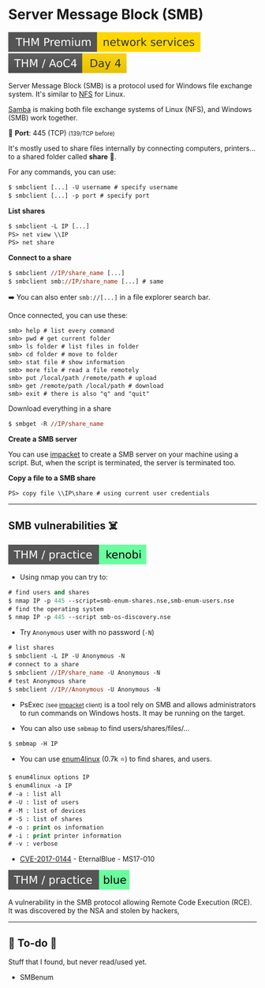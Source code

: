 # Server Message Block (SMB)

[![networkservices](../../../cybersecurity/_badges/thmp/networkservices.svg)](https://tryhackme.com/room/networkservices)
[![adventofcyber4](../../../cybersecurity/_badges/thm/adventofcyber4/day4.svg)](https://tryhackme.com/room/adventofcyber4)

<div class="row row-cols-lg-2"><div>

Server Message Block (SMB) is a protocol used for Windows file exchange system. It's similar to [NFS](nfs.md) for Linux.

[Samba](https://www.samba.org/) is making both file exchange systems of Linux (NFS), and Windows (SMB) work together.

🐊️ **Port**: 445 (TCP) <small>(139/TCP before)</small>

It's mostly used to share files internally by connecting computers, printers... to a shared folder called **share** 📂.

For any commands, you can use:

```ps
$ smbclient [...] -U username # specify username
$ smbclient [...] -p port # specify port
```

**List shares**

```ps
$ smbclient -L IP [...]
PS> net view \\IP
PS> net share
```

**Connect to a share**

```ps
$ smbclient //IP/share_name [...]
$ smbclient smb://IP/share_name [...] # same
```

➡️ You can also enter `smb://[...]` in a file explorer search bar.
</div><div>


Once connected, you can use these:

```shell!
smb> help # list every command
smb> pwd # get current folder
smb> ls folder # list files in folder
smb> cd folder # move to folder
smb> stat file # show information
smb> more file # read a file remotely
smb> put /local/path /remote/path # upload
smb> get /remote/path /local/path # download
smb> exit # there is also "q" and "quit"
```

Download everything in a share

```ps
$ smbget -R //IP/share_name
```

**Create a SMB server**

You can use [impacket](tools/impacket.md) to create a SMB server on your machine using a script. But, when the script is terminated, the server is terminated too.

**Copy a file to a SMB share**

```shell!
PS> copy file \\IP\share # using current user credentials
```
</div></div>

<hr class="sep-both">

## SMB vulnerabilities ☠️

[![kenobi](../../../cybersecurity/_badges/thm-p/kenobi.svg)](https://tryhackme.com/room/kenobi)

<div class="row row-cols-lg-2"><div>

* Using nmap you can try to:

```ps
# find users and shares
$ nmap IP -p 445 --script=smb-enum-shares.nse,smb-enum-users.nse
# find the operating system
$ nmap IP -p 445 --script smb-os-discovery.nse
```

* Try `Anonymous` user with no password (`-N`)

```ps
# list shares
$ smbclient -L IP -U Anonymous -N
# connect to a share
$ smbclient //IP/share_name -U Anonymous -N
# test Anonymous share
$ smbclient //IP//Anonymous -U Anonymous -N
```

* PsExec <small>(see [impacket](tools/impacket.md#psexec) client)</small> is a tool rely on SMB and allows administrators to run commands on Windows hosts. It may be running on the target.
</div><div>

* You can also use `smbmap` to find users/shares/files/...

```ps
$ smbmap -H IP
```

* You can use [enum4linux](https://github.com/CiscoCXSecurity/enum4linux) (0.7k ⭐) to find shares, and users.

```ps
$ enum4linux options IP
$ enum4linux -a IP
# -a : list all
# -U : list of users
# -M : list of devices
# -S : list of shares
# -o : print os information
# -i : print printer information
# -v : verbose
```

* [CVE-2017-0144](https://attackerkb.com/topics/xI1y9OoEgq/cve-2017-0144-ms17-010) - EternalBlue - MS17-010

[![blue](../../../cybersecurity/_badges/thm-p/blue.svg)](https://tryhackme.com/room/blue)

A vulnerability in the SMB protocol allowing Remote Code Execution (RCE). It was discovered by the NSA and stolen by hackers,
</div></div>

<hr class="sep-both">

## 👻 To-do 👻

Stuff that I found, but never read/used yet.

<div class="row row-cols-lg-2"><div>

* SMBenum
</div><div>
</div></div>